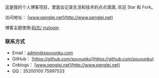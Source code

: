 

这是我的个人博客项目，里面会记录生活和技术的点点滴滴, 欢迎 Star 和 Fork。

访问地址： [www.penglei.net](http://www.penglei.net)

博客主题使用:[码志/ mzlogin](https://github.com/mzlogin/mzlogin.github.io)


### 联系方式
 - Email：admin@souyunku.com
 - GitHub： [https://github.com/souyunku](https://github.com/souyunku)
 - Cnblogs： [www.penglei.net](http://www.penglei.net)
 - QQ：35200100 75997533
